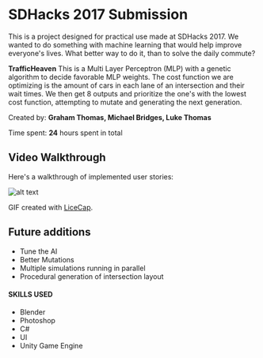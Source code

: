# SDHacks 2017 Submission

This is a project designed for practical use made at SDHacks 2017. We wanted to do something with machine learning that would help improve everyone's lives. What better way to do it, than to solve the daily commute?

**TrafficHeaven** This is a Multi Layer Perceptron (MLP) with a genetic algorithm to decide favorable MLP weights. The cost function we are optimizing is the amount of cars in each lane of an intersection and their wait times. We then get 8 outputs and prioritize the one's with the lowest cost function, attempting to mutate and generating the next generation.

Created by: **Graham Thomas, Michael Bridges, Luke Thomas**

Time spent: **24** hours spent in total


## Video Walkthrough

Here's a walkthrough of implemented user stories:

![alt text](https://github.com/GrahamMThomas/TrafficHeaven/blob/master/demo.gif "Demo")

GIF created with [LiceCap](http://www.cockos.com/licecap/).

## Future additions
+ Tune the AI
+ Better Mutations
+ Multiple simulations running in parallel
+ Procedural generation of intersection layout


#### SKILLS USED
+ Blender
+ Photoshop
+ C#
+ UI
+ Unity Game Engine
